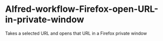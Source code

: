 # Alfred-workflow-Firefox-open-URL-in-private-window
Takes a selected URL and opens that URL in a Firefox private window
